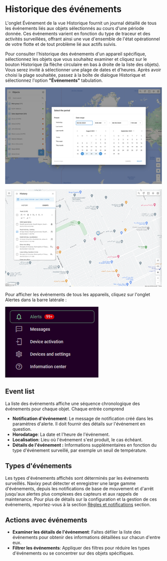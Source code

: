 # Historique des événements

L'onglet Événement de la vue Historique fournit un journal détaillé de tous les événements liés aux objets sélectionnés au cours d'une période donnée. Ces événements varient en fonction du type de traceur et des activités surveillées, offrant ainsi une vue d'ensemble de l'état opérationnel de votre flotte et de tout problème lié aux actifs suivis.

Pour consulter l'historique des événements d'un appareil spécifique, sélectionnez les objets que vous souhaitez examiner et cliquez sur le bouton Historique (la flèche circulaire en bas à droite de la liste des objets). Vous serez invité à sélectionner une plage de dates et d'heures. Après avoir choisi la plage souhaitée, passez à la boîte de dialogue Historique et sélectionnez l'option **"Événements"** tabulation.

![image-20240807-220924.png](attachments/image-20240807-220924.png)

![image-20240808-192358.png](attachments/image-20240808-192358.png)

Pour afficher les événements de tous les appareils, cliquez sur l'onglet Alertes dans la barre latérale :

![image-20241113-192802.png](attachments/image-20241113-192802.png)

## Event list

La liste des événements affiche une séquence chronologique des événements pour chaque objet. Chaque entrée comprend

- **Notification d'événement**: Le message de notification créé dans les paramètres d'alerte. Il doit fournir des détails sur l'événement en question.
- **Horodatage**: La date et l'heure de l'événement.
- **Localisation**: Lieu où l'événement s'est produit, le cas échéant.
- **Détails de l'événement :** Informations supplémentaires en fonction du type d'événement surveillé, par exemple un seuil de température.

## Types d'événements

Les types d'événements affichés sont déterminés par les événements surveillés. Navixy peut détecter et enregistrer une large gamme d'événements, depuis les notifications de base de mouvement et d'arrêt jusqu'aux alertes plus complexes des capteurs et aux rappels de maintenance. Pour plus de détails sur la configuration et la gestion de ces événements, reportez-vous à la section [Règles et notifications](../../../guide-de-lutilisateur/regles-et-notifications.md) section.

## Actions avec événements

- **Examiner les détails de l'événement**: Faites défiler la liste des événements pour obtenir des informations détaillées sur chacun d'entre eux.
- **Filtrer les événements**: Appliquer des filtres pour réduire les types d'événements ou se concentrer sur des objets spécifiques.